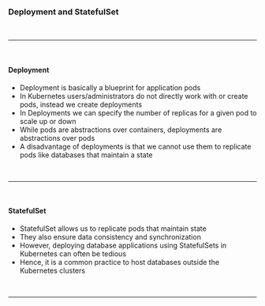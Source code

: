 ### Deployment and StatefulSet

<br>
<hr>
<br>

#### Deployment

- Deployment is basically a blueprint for application pods 
- In Kubernetes users/administrators do not directly work with or create pods, instead we create deployments
- In Deployments we can specify the number of replicas for a given pod to scale up or down
- While pods are abstractions over containers, deployments are abstractions over pods
- A disadvantage of deployments is that we cannot use them to replicate pods like databases that maintain a state

<br>
<hr>
<br>

#### StatefulSet

- StatefulSet allows us to replicate pods that maintain state
- They also ensure data consistency and synchronization
- However, deploying database applications using StatefulSets in Kubernetes can often be tedious
- Hence, it is a common practice to host databases outside the Kubernetes clusters


<br>
<hr>
<br>
